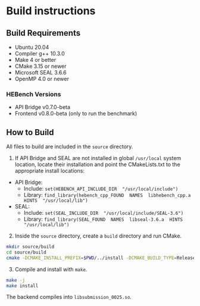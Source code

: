 # Build instructions

## Build Requirements

- Ubuntu 20.04
- Compiler g++ 10.3.0
- Make 4 or better
- CMake 3.15 or newer
- Microsoft SEAL 3.6.6
- OpenMP 4.0 or newer

### HEBench Versions

- API Bridge v0.7.0-beta
- Frontend v0.8.0-beta (only to run the benchmark)

## How to Build

All files to build are included in the `source` directory.

1. If API Bridge and SEAL are not installed in global `/usr/local` system location, locate their installation and point the CMakeLists.txt to the appropriate install locations:
  - API Bridge:
    - Include: `set(HEBENCH_API_INCLUDE_DIR  "/usr/local/include")`
    - Library: `find_library(hebench_cpp_FOUND  NAMES  libhebench_cpp.a  HINTS  "/usr/local/lib")`
  - SEAL:
    - Include: `set(SEAL_INCLUDE_DIR  "/usr/local/include/SEAL-3.6")`
    - Library: `find_library(SEAL_FOUND  NAMES  libseal-3.6.a  HINTS  "/usr/local/lib")`
2. Inside the `source` directory, create a `build` directory and run CMake.
```bash
mkdir source/build
cd source/build
cmake -DCMAKE_INSTALL_PREFIX=$PWD/../install -DCMAKE_BUILD_TYPE=Release ..
```
3. Compile and install with `make`.
```bash
make -j
make install
```
The backend compiles into `libsubmission_0025.so`.

